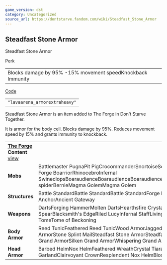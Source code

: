 ```yaml
---
game_version: dst
category: Uncategorized
source_url: https://dontstarve.fandom.com/wiki/Steadfast_Stone_Armor
---
```


## Steadfast Stone Armor

Steadfast Stone Armor

Perk

|  |
| --- |
| Blocks damage by 95% -15% movement speedKnockback Immunity |

[Code](/wiki/Console "Console")

|  |
| --- |
| `"lavaarena_armorextraheavy"` |

Steadfast Stone Armor is an item added to The Forge in Don't Starve Together.

It is armor for the body cell. Blocks damage by 95%. Reduces movement speed by 15% and grants immunity to knockback.

|  |  |
| --- | --- |
| **[The Forge](/wiki/The_Forge "The Forge") Content** [view](/wiki/Template:The_Forge_Content "Template:The Forge Content") | |
| **Mobs** | Battlemaster PugnaPit PigCrocommanderSnortoiseScorpeonBoarillaGrand Forge BoarriorRhinocebroInfernal SwineclopsBoaraudienceBoaraudienceBoaraudienceBoaraudienceAbigailBaby spiderBernieMagma GolemMagma Golem |
| **Structures** | Battle StandardBattle StandardBattle StandardForge PortalAncient AnchorAncient Gateway |
| **Weapons** | DartsForging HammerMolten DartsHearthsfire CrystalsPith PikeSpiral SpearBlacksmith's EdgeRiled LucyInfernal StaffLiving StaffPetrifying TomeTome of Beckoning |
| **Body Armor** | Reed TunicFeathered Reed TunicWood ArmorJagged Wood ArmorSilken Wood ArmorStone Splint MailSteadfast Stone ArmorSteadfast Grand ArmorJagged Grand ArmorSilken Grand ArmorWhispering Grand Armor |
| **Head Armor** | Barbed HelmNox HelmFeathered WreathCrystal TiaraFlower HeadbandWoven GarlandClairvoyant CrownResplendent Nox HelmBlossomed Wreath |